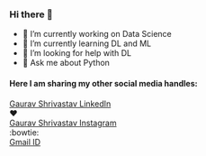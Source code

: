 ### Hi there 👋
* 🔭 I’m currently working on Data Science
* 🌱 I’m currently learning DL and ML
* 🤔 I’m looking for help with DL
* 💬 Ask me about Python
<!--
**gaurav21s/gaurav21s** is a ✨ _special_ ✨ repository because its `README.md` (this file) appears on your GitHub profile.

Here are some ideas to get you started:

* 🔭 I’m currently working on Data Science
* 🌱 I’m currently learning DL and ML
* 🤔 I’m looking for help with DL
* 💬 Ask me about Python

-->
#### Here I am sharing my other social media handles:
[Gaurav Shrivastav LinkedIn](https://www.linkedin.com/in/gaurav-shrivastav-5b4611157/) <br>
:heart: <br>
[Gaurav Shrivastav Instagram](https://www.instagram.com/gaurav_21.s/)<br>
:bowtie:
<br>
[Gmail ID](https://mail.google.com/mail/u/0/#inbox?compose=jrjtXSnhLvbjbSwGTrszJbKvlbnlmpzmZWQzMwjQwnDdVMpxNgcxMlvMfTTBsGBWpWbDSVzp)
